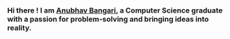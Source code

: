 ### Hi there ! I am [Anubhav Bangari](https://www.anubhavbangari.com/), a Computer Science graduate with a passion for problem-solving and bringing ideas into reality.





















<!--
**AnubhavBangari3/AnubhavBangari3** is a ✨ _special_ ✨ repository because its `README.md` (this file) appears on your GitHub profile.

Here are some ideas to get you started:

- 🔭 I’m currently working on ...
- 🌱 I’m currently learning ...
- 👯 I’m looking to collaborate on ...
- 🤔 I’m looking for help with ...
- 💬 Ask me about ...
- 📫 How to reach me: ...
- 😄 Pronouns: ...
- ⚡ Fun fact: ...
-->

